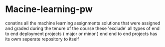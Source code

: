 # Macine-learning-pw
conatins all the machine learning assignments solutions that were assigned and graded 
during the tenure of the course
these 'exclude' all types of end to end deployment projects ( major or minor  )
end end to end projects has its owm seperate repository to itself
